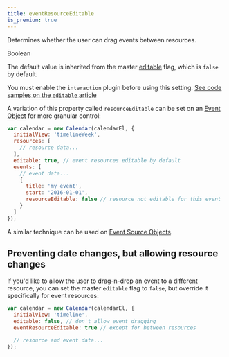 ```yaml
---
title: eventResourceEditable
is_premium: true
---
```


Determines whether the user can drag events between resources.

<div class='spec' markdown='1'>
Boolean
</div>

The default value is inherited from the master [editable](editable) flag, which is `false` by default.

You must enable the `interaction` plugin before using this setting.
<a href='editable' class='more-link'>See code samples on the `editable` article</a>

A variation of this property called `resourceEditable` can be set on an [Event Object](event-object) for more granular control:

```js
var calendar = new Calendar(calendarEl, {
  initialView: 'timelineWeek',
  resources: [
    // resource data...
  ],
  editable: true, // event resources editable by default
  events: [
    // event data...
    {
      title: 'my event',
      start: '2016-01-01',
      resourceEditable: false // resource not editable for this event
    }
  ]
});
```

A similar technique can be used on [Event Source Objects](event-source-object).


## Preventing date changes, but allowing resource changes

If you'd like to allow the user to drag-n-drop an event to a different resource, you can set the master `editable` flag to `false`, but override it specifically for event resources:

```js
var calendar = new Calendar(calendarEl, {
  initialView: 'timeline',
  editable: false, // don't allow event dragging
  eventResourceEditable: true // except for between resources

  // resource and event data...
});
```
